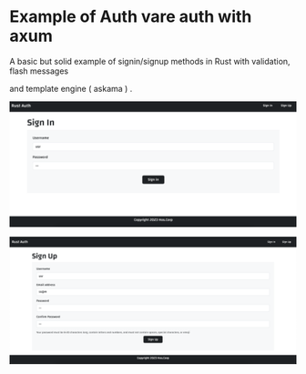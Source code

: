 # Example of Auth vare auth with axum

A basic but solid example of signin/signup methods in Rust with validation, flash messages

and template engine ( askama ) .

![Sign in page](https://raw.githubusercontent.com/HosMercury/rust-auth-example/main/screenshots/signin.png)

![Sign up page](https://raw.githubusercontent.com/HosMercury/rust-auth-example/main/screenshots/signup.png)
